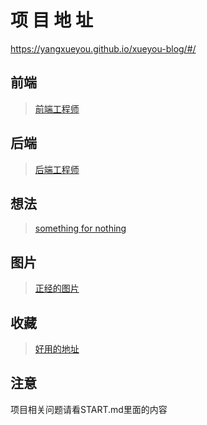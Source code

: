 # 项 目 地 址

https://yangxueyou.github.io/xueyou-blog/#/

## 前端

> [前端工程师](/frontend/1.md)

## 后端

> [后端工程师](/backend/1.md)

## 想法

> [something for nothing](/crazyIdea/1.md)

## 图片

> [正经的图片](/image/1.md)

## 收藏

> [好用的地址](/favorites/1.md)

## 注意

项目相关问题请看START.md里面的内容
